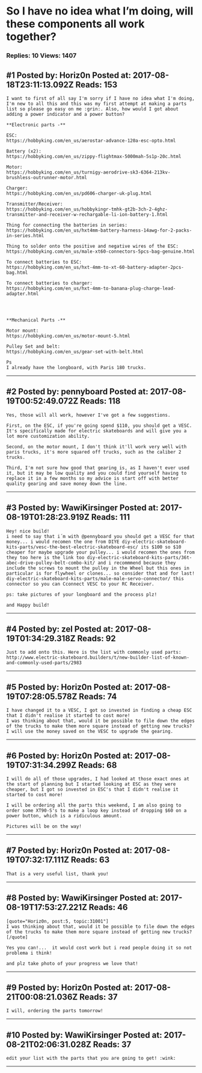 # So I have no idea what I&rsquo;m doing, will these components all work together?

### Replies: 10 Views: 1407

## \#1 Posted by: Horiz0n Posted at: 2017-08-18T23:11:13.092Z Reads: 153

```
I want to first of all say I'm sorry if I have no idea what I'm doing, I'm new to all this and this was my first attempt at making a parts list so please go easy on me :grin:. Also, how would I got about adding a power indicator and a power button?

**Electronic parts -**

ESC:
https://hobbyking.com/en_us/aerostar-advance-120a-esc-opto.html

Battery (x2):
https://hobbyking.com/en_us/zippy-flightmax-5000mah-5s1p-20c.html

Motor:
https://hobbyking.com/en_us/turnigy-aerodrive-sk3-6364-213kv-brushless-outrunner-motor.html

Charger:
https://hobbyking.com/en_us/pd606-charger-uk-plug.html

Transmitter/Receiver:
https://hobbyking.com/en_us/hobbykingr-tmhk-gt2b-3ch-2-4ghz-transmitter-and-receiver-w-rechargable-li-ion-battery-1.html

Thing for connecting the batteries in series:
https://hobbyking.com/en_us/hxt4mm-battery-harness-14awg-for-2-packs-in-series.html

Thing to solder onto the positive and negative wires of the ESC:
https://hobbyking.com/en_us/male-xt60-connectors-5pcs-bag-genuine.html

To connect batteries to ESC:
https://hobbyking.com/en_us/hxt-4mm-to-xt-60-battery-adapter-2pcs-bag.html

To connect batteries to charger: 
https://hobbyking.com/en_us/hxt-4mm-to-banana-plug-charge-lead-adapter.html




**Mechanical Parts -**

Motor mount:
https://hobbyking.com/en_us/motor-mount-5.html

Pulley Set and belt:
https://hobbyking.com/en_us/gear-set-with-belt.html

Ps
I already have the longboard, with Paris 180 trucks.
```

---
## \#2 Posted by: pennyboard Posted at: 2017-08-19T00:52:49.072Z Reads: 118

```
Yes, those will all work, however I've got a few suggestions.

First, on the ESC, if you're going spend $110, you should get a VESC. It's specifically made for electric skateboards and will give you a lot more customization ability. 

Second, on the motor mount, I don't think it'll work very well with paris trucks, it's more squared off trucks, such as the caliber 2 trucks.

Third, I'm not sure how good that gearing is, as I haven't ever used it, but it may be low quality and you could find yourself having to replace it in a few months so my advice is start off with better quality gearing and save money down the line.
```

---
## \#3 Posted by: WawiKirsinger Posted at: 2017-08-19T01:28:23.919Z Reads: 111

```
Hey! nice build!
i need to say that i´m with @pennyboard you should get a VESC for that money... i would recomen the one from DIYE diy-electric-skateboard-kits-parts/vesc-the-best-electric-skateboard-esc/ its $100 so $10 cheaper for maybe upgrade your pulley... i would recomen the ones from they too here is the link too diy-electric-skateboard-kits-parts/36t-abec-drive-pulley-belt-combo-kit/ and i recommmend because they include the screws to mount the pulley in the Wheel but this ones in particular is for flywheel or clones... so consider that and for last! diy-electric-skateboard-kits-parts/male-male-servo-connector/ this connector so you can Cconnect VESC to your RC Receiver.

ps: take pictures of your longboard and the process plz! 

and Happy build!
```

---
## \#4 Posted by: zel Posted at: 2017-08-19T01:34:29.318Z Reads: 92

```
Just to add onto this. Here is the list with commonly used parts:
http://www.electric-skateboard.builders/t/new-builder-list-of-known-and-commonly-used-parts/2983
```

---
## \#5 Posted by: Horiz0n Posted at: 2017-08-19T07:28:05.578Z Reads: 74

```
I have changed it to a VESC, I got so invested in finding a cheap ESC that I didn't realise it started to cost more! 
I was thinking about that, would it be possible to file down the edges of the trucks to make them more square instead of getting new trucks?
I will use the money saved on the VESC to upgrade the gearing.
```

---
## \#6 Posted by: Horiz0n Posted at: 2017-08-19T07:31:34.299Z Reads: 68

```
I will do all of those upgrades, I had looked at those exact ones at the start of planning but I started looking at ESC as they were cheaper, but I got so invested in ESC's that I didn't realise it started to cost more! 

I will be ordering all the parts this weekend, I am also going to order some XT90-S's to make a loop key instead of dropping $60 on a power button, which is a ridiculous amount.

Pictures will be on the way!
```

---
## \#7 Posted by: Horiz0n Posted at: 2017-08-19T07:32:17.111Z Reads: 63

```
That is a very useful list, thank you!
```

---
## \#8 Posted by: WawiKirsinger Posted at: 2017-08-19T17:53:27.221Z Reads: 46

```
[quote="Horiz0n, post:5, topic:31001"]
I was thinking about that, would it be possible to file down the edges of the trucks to make them more square instead of getting new trucks?
[/quote]

Yes you can!...  it would cost work but i read people doing it so not problema i think!

and plz take photo of your progress we love that!
```

---
## \#9 Posted by: Horiz0n Posted at: 2017-08-21T00:08:21.036Z Reads: 37

```
I will, ordering the parts tomorrow!
```

---
## \#10 Posted by: WawiKirsinger Posted at: 2017-08-21T02:06:31.028Z Reads: 37

```
edit your list with the parts that you are going to get! :wink:
```

---
